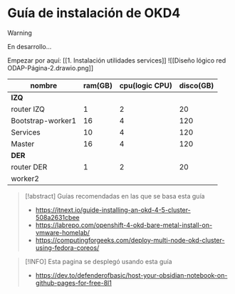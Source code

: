 # Guía de instalación de OKD4

> [!Warning]
> En desarrollo...

Empezar por aquí: [[1. Instalación utilidades services]]
![[Diseño lógico red ODAP-Página-2.drawio.png]]

| nombre            | ram(GB) | cpu(logic CPU) | disco(GB) |
| ----------------- | ------- | -------------- | --------- |
| **IZQ**           |         |                |           |
| router IZQ        | 1       | 2              | 20        |
| Bootstrap-worker1 | 16      | 4              | 120       |
| Services          | 10      | 4              | 120       |
| Master            | 16      | 4              | 120       |
| **DER**           |         |                |           |
| router DER        | 1       | 2              | 20        |
| worker2           |         |                |           |

> [!abstract] Guías recomendadas en las que se basa esta guía
> - https://itnext.io/guide-installing-an-okd-4-5-cluster-508a2631cbee        
> - https://labrepo.com/openshift-4-okd-bare-metal-install-on-vmware-homelab/     
> - https://computingforgeeks.com/deploy-multi-node-okd-cluster-using-fedora-coreos/ 

> [!INFO] Esta pagina se desplegó usando esta guía
>  - https://dev.to/defenderofbasic/host-your-obsidian-notebook-on-github-pages-for-free-8l1